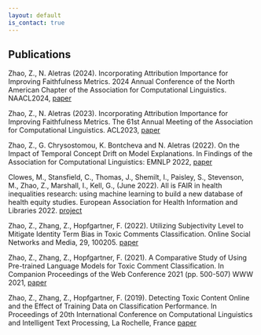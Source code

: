 ```yaml
---
layout: default
is_contact: true
---
```




## Publications

Zhao, Z., N. Aletras (2024). Incorporating Attribution Importance for Improving Faithfulness Metrics. 2024 Annual Conference of the North American Chapter of the Association for Computational Linguistics. NAACL2024, [paper](https://arxiv.org/pdf/2403.12809.pdf/)


Zhao, Z., N. Aletras (2023). Incorporating Attribution Importance for Improving Faithfulness Metrics. The 61st Annual Meeting of the Association for Computational Linguistics. ACL2023, [paper](https://aclanthology.org/2023.acl-long.261/)

Zhao, Z., G. Chrysostomou, K. Bontcheva and N. Aletras (2022). On the Impact of Temporal Concept Drift on Model Explanations. In Findings of the Association for Computational Linguistics: EMNLP 2022, [paper](https://aclanthology.org/2022.findings-emnlp.298/)

Clowes, M., Stansfield, C., Thomas, J., Shemilt, I., Paisley, S., Stevenson, M., Zhao, Z., Marshall, I., Kell, G., (June 2022). All is FAIR in health inequalities research: using machine learning to build a new database of health equity studies. European Association for Health Information and Libraries 2022. [project](https://eppi.ioe.ac.uk/eppi-vis/Fair)

Zhao, Z., Zhang, Z., Hopfgartner, F. (2022). Utilizing Subjectivity Level to Mitigate Identity Term Bias in Toxic Comments Classification. Online Social Networks and Media, 29, 100205. [paper](https://www.sciencedirect.com/science/article/abs/pii/S246869642200009X)

Zhao, Z., Zhang, Z., Hopfgartner, F. (2021). A Comparative Study of Using Pre-trained Language Models for Toxic Comment Classification. In Companion Proceedings of the Web Conference 2021 (pp. 500-507) WWW 2021, [paper](https://dl.acm.org/doi/abs/10.1145/3442442.3452313#:~:text=Our%20results%20show%20that%2C%20Out,such%20as%20CNN%20and%20BiLSTM.)

Zhao, Z., Zhang, Z., Hopfgartner, F. (2019). Detecting Toxic Content Online and the Effect of Training Data on Classification Performance. In Proceedings of 20th International Conference on Computational Linguistics and Intelligent Text Processing, La Rochelle, France [paper](https://easychair.org/publications/preprint/XGmR)

